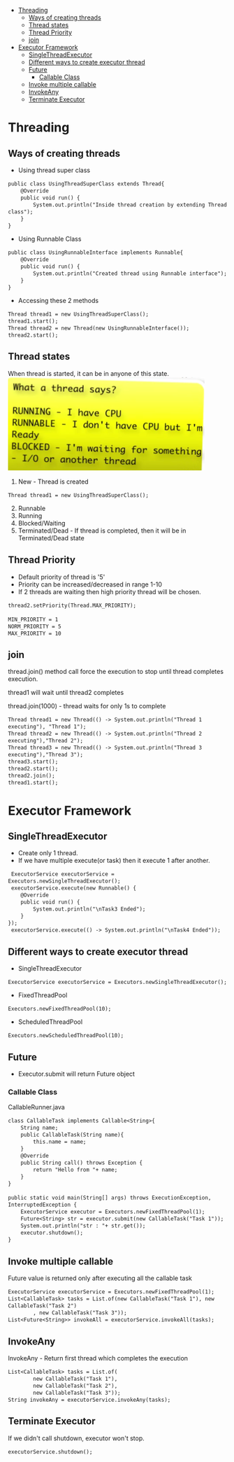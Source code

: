 <!-- TOC -->
* [Threading](#threading)
  * [Ways of creating threads](#ways-of-creating-threads)
  * [Thread states](#thread-states)
  * [Thread Priority](#thread-priority)
  * [join](#join)
* [Executor Framework](#executor-framework)
  * [SingleThreadExecutor](#singlethreadexecutor)
  * [Different ways to create executor thread](#different-ways-to-create-executor-thread)
  * [Future](#future)
    * [Callable Class](#callable-class)
  * [Invoke multiple callable](#invoke-multiple-callable)
  * [InvokeAny](#invokeany)
  * [Terminate Executor](#terminate-executor)
<!-- TOC -->

# Threading
## Ways of creating threads

- Using thread super class

```agsl
public class UsingThreadSuperClass extends Thread{
    @Override
    public void run() {
        System.out.println("Inside thread creation by extending Thread class");
    }
}
```

- Using Runnable Class

```agsl
public class UsingRunnableInterface implements Runnable{
    @Override
    public void run() {
        System.out.println("Created thread using Runnable interface");
    }
}
```

- Accessing these 2 methods

```agsl
Thread thread1 = new UsingThreadSuperClass();
thread1.start();
Thread thread2 = new Thread(new UsingRunnableInterface());
thread2.start();
```

## Thread states

When thread is started, it can be in anyone of this state.
![img.png](img.png)

1. New - Thread is created
```agsl
Thread thread1 = new UsingThreadSuperClass();
```
2. Runnable 
3. Running
4. Blocked/Waiting
5. Terminated/Dead - If thread is completed, then it will be in Terminated/Dead state

## Thread Priority

- Default priority of thread is '5'
- Priority can be increased/decreased in range 1-10
- If 2 threads are waiting then high priority thread will be chosen. 
```agsl
thread2.setPriority(Thread.MAX_PRIORITY);

MIN_PRIORITY = 1
NORM_PRIORITY = 5
MAX_PRIORITY = 10
```

## join

thread.join() method call force the execution to stop until thread completes execution.

thread1 will wait until thread2 completes

thread.join(1000) - thread waits for only 1s to complete
```agsl
Thread thread1 = new Thread(() -> System.out.println("Thread 1 executing"), "Thread 1");
Thread thread2 = new Thread(() -> System.out.println("Thread 2 executing"),"Thread 2");
Thread thread3 = new Thread(() -> System.out.println("Thread 3 executing"),"Thread 3");
thread3.start();
thread2.start();
thread2.join();
thread1.start();
```

# Executor Framework

## SingleThreadExecutor

- Create only 1 thread.
- If we have multiple execute(or task) then it execute 1 after another.

```agsl
 ExecutorService executorService = Executors.newSingleThreadExecutor();
 executorService.execute(new Runnable() {
    @Override
    public void run() {
        System.out.println("\nTask3 Ended");
    }
});
 executorService.execute(() -> System.out.println("\nTask4 Ended"));
```
## Different ways to create executor thread

- SingleThreadExecutor
```agsl
ExecutorService executorService = Executors.newSingleThreadExecutor();
```

- FixedThreadPool
```agsl
Executors.newFixedThreadPool(10);
```

- ScheduledThreadPool
```agsl
Executors.newScheduledThreadPool(10);
```

## Future

- Executor.submit will return Future object

### Callable Class

CallableRunner.java
```agsl
class CallableTask implements Callable<String>{
    String name;
    public CallableTask(String name){
        this.name = name;
    }
    @Override
    public String call() throws Exception {
        return "Hello from "+ name;
    }
}

public static void main(String[] args) throws ExecutionException, InterruptedException {
    ExecutorService executor = Executors.newFixedThreadPool(1);
    Future<String> str = executor.submit(new CallableTask("Task 1"));
    System.out.println("str : "+ str.get());
    executor.shutdown();
}
```
## Invoke multiple callable
Future value is returned only after executing all the callable task
```agsl
ExecutorService executorService = Executors.newFixedThreadPool(1);
List<CallableTask> tasks = List.of(new CallableTask("Task 1"), new CallableTask("Task 2")
        , new CallableTask("Task 3"));
List<Future<String>> invokeAll = executorService.invokeAll(tasks);
```

## InvokeAny

InvokeAny - Return first thread which completes the execution
```agsl
List<CallableTask> tasks = List.of(
        new CallableTask("Task 1"),
        new CallableTask("Task 2"),
        new CallableTask("Task 3"));
String invokeAny = executorService.invokeAny(tasks);
```
## Terminate Executor
If we didn't call shutdown, executor won't stop.
```agsl
executorService.shutdown();
```